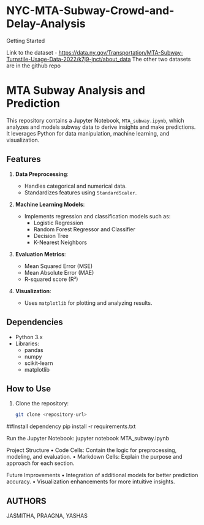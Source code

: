 # NYC-MTA-Subway-Crowd-and-Delay-Analysis

Getting Started 

Link to the dataset - https://data.ny.gov/Transportation/MTA-Subway-Turnstile-Usage-Data-2022/k7j9-jnct/about_data
The other two datasets are in the github repo

# MTA Subway Analysis and Prediction

This repository contains a Jupyter Notebook, `MTA_subway.ipynb`, which analyzes and models subway data to derive insights and make predictions. It leverages Python for data manipulation, machine learning, and visualization.

## Features

1. **Data Preprocessing**:
   - Handles categorical and numerical data.
   - Standardizes features using `StandardScaler`.

2. **Machine Learning Models**:
   - Implements regression and classification models such as:
     - Logistic Regression
     - Random Forest Regressor and Classifier
     - Decision Tree
     - K-Nearest Neighbors

3. **Evaluation Metrics**:
   - Mean Squared Error (MSE)
   - Mean Absolute Error (MAE)
   - R-squared score (R²)

4. **Visualization**:
   - Uses `matplotlib` for plotting and analyzing results.

## Dependencies

- Python 3.x
- Libraries:
  - pandas
  - numpy
  - scikit-learn
  - matplotlib

## How to Use

1. Clone the repository:
   ```bash
   git clone <repository-url>

##Install dependency 
pip install -r requirements.txt

Run the Jupyter Notebook:
jupyter notebook MTA_subway.ipynb

Project Structure
	•	Code Cells: Contain the logic for preprocessing, modeling, and evaluation.
	•	Markdown Cells: Explain the purpose and approach for each section.

Future Improvements
	•	Integration of additional models for better prediction accuracy.
	•	Visualization enhancements for more intuitive insights.

## AUTHORS
 JASMITHA, PRAAGNA, YASHAS
